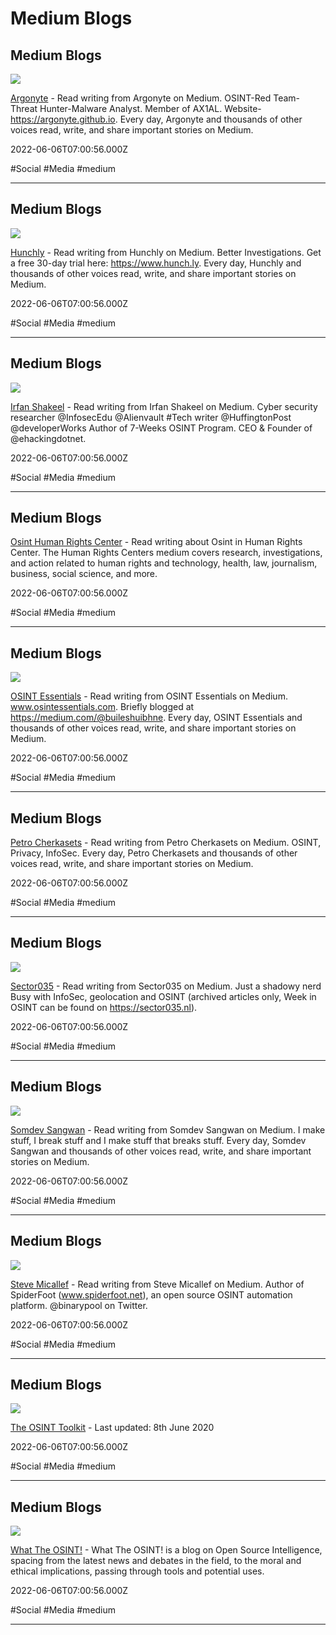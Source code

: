 # Medium Blogs

## Medium Blogs

![](https://miro.medium.com/v2/resize:fit:2400/1*1OJrigrH4KNcE7XugVOFmA.png)

[Argonyte](https://medium.com/@argonyte.cybersec) - Read writing from Argonyte on Medium. OSINT-Red Team-Threat Hunter-Malware Analyst. Member of AX1AL. Website- https://argonyte.github.io. Every day, Argonyte and thousands of other voices read, write, and share important stories on Medium.

2022-06-06T07:00:56.000Z

#Social #Media #medium

---

## Medium Blogs

![](https://miro.medium.com/v2/resize:fit:2400/0*BW595AFDF3lGg11T.png)

[Hunchly](https://medium.com/@hunchly) - Read writing from Hunchly on Medium. Better Investigations. Get a free 30-day trial here: https://www.hunch.ly. Every day, Hunchly and thousands of other voices read, write, and share important stories on Medium.

2022-06-06T07:00:56.000Z

#Social #Media #medium

---

## Medium Blogs

![](https://miro.medium.com/v2/resize:fit:2400/0*ULuIXT8kSB3q1P5u.jpeg)

[Irfan Shakeel](https://irfaanshakeel.medium.com) - Read writing from Irfan Shakeel on Medium. Cyber security researcher @InfosecEdu @Alienvault #Tech writer @HuffingtonPost @developerWorks Author of 7-Weeks OSINT Program. CEO & Founder of @ehackingdotnet.

2022-06-06T07:00:56.000Z

#Social #Media #medium

---

## Medium Blogs

[Osint Human Rights Center](https://medium.com/humanrightscenter/tagged/osint) - Read writing about Osint in Human Rights Center. The Human Rights Centers medium covers research, investigations, and action related to human rights and technology, health, law, journalism, business, social science, and more.

2022-06-06T07:00:56.000Z

#Social #Media #medium

---

## Medium Blogs

![](https://miro.medium.com/v2/resize:fit:2400/1*MXZHBNn0iiQt58y9FBvekQ.jpeg)

[OSINT Essentials](https://osintessentials.medium.com) - Read writing from OSINT Essentials on Medium. www.osintessentials.com. Briefly blogged at https://medium.com/@buileshuibhne. Every day, OSINT Essentials and thousands of other voices read, write, and share important stories on Medium.

2022-06-06T07:00:56.000Z

#Social #Media #medium

---

## Medium Blogs

[Petro Cherkasets](https://medium.com/@Peter_UXer) - Read writing from Petro Cherkasets on Medium. OSINT, Privacy, InfoSec. Every day, Petro Cherkasets and thousands of other voices read, write, and share important stories on Medium.

2022-06-06T07:00:56.000Z

#Social #Media #medium

---

## Medium Blogs

![](https://miro.medium.com/v2/resize:fit:2400/1*vqXVwZTfOHrwWtLycEf5RA.png)

[Sector035](https://medium.com/@sector035) - Read writing from Sector035 on Medium. Just a shadowy nerd Busy with InfoSec, geolocation and OSINT (archived articles only, Week in OSINT can be found on https://sector035.nl).

2022-06-06T07:00:56.000Z

#Social #Media #medium

---

## Medium Blogs

![](https://miro.medium.com/v2/resize:fit:2400/1*AFW8XMm1mnDQFINamFTgqA.png)

[Somdev Sangwan](https://s0md3v.medium.com) - Read writing from Somdev Sangwan on Medium. I make stuff, I break stuff and I make stuff that breaks stuff. Every day, Somdev Sangwan and thousands of other voices read, write, and share important stories on Medium.

2022-06-06T07:00:56.000Z

#Social #Media #medium

---

## Medium Blogs

![](https://miro.medium.com/v2/resize:fit:2400/1*TVA8G2tCUQKl6yMkEjJgbg@2x.jpeg)

[Steve Micallef](https://medium.com/@micallst) - Read writing from Steve Micallef on Medium. Author of SpiderFoot (www.spiderfoot.net), an open source OSINT automation platform. @binarypool on Twitter.

2022-06-06T07:00:56.000Z

#Social #Media #medium

---

## Medium Blogs

![](https://miro.medium.com/v2/resize:fit:970/1*X_CMnUZJ4_tOfP12qgfd4Q.jpeg)

[The OSINT Toolkit](https://medium.com/osint/the-osint-toolkit-3b9233d1cdf9) - Last updated: 8th June 2020

2022-06-06T07:00:56.000Z

#Social #Media #medium

---

## Medium Blogs

![](https://cdn-images-1.medium.com/max/1200/1*FyQcxh_xP8aWcM8kKvdnVg.jpeg)

[What The OSINT!](https://medium.com/what-the-osint) - What The OSINT! is a blog on Open Source Intelligence, spacing from the latest news and debates in the field, to the moral and ethical implications, passing through tools and potential uses.

2022-06-06T07:00:56.000Z

#Social #Media #medium

---
